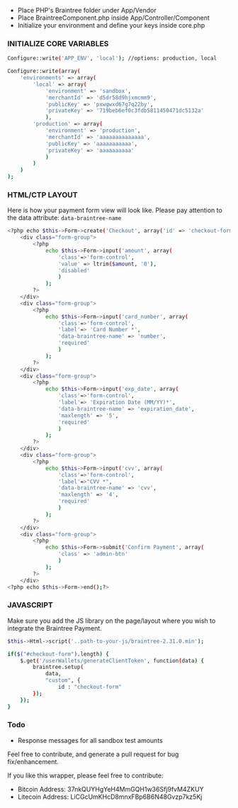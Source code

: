 - Place PHP's Braintree folder under App/Vendor
- Place BraintreeComponent.php inside App/Controller/Component
- Initialize your environment and define your keys inside core.php

### INITIALIZE CORE VARIABLES
```sh
Configure::write('APP_ENV', 'local'); //options: production, local

Configure::write(array(
	'environments' => array(
		'local' => array(
			'environment' => 'sandbox',
			'merchantId' => 'd5dr58d9hjxmcmm9',
			'publicKey' => 'pxwgwxd67g7q22by',
			'privateKey' => '719beb6ef0c3fdb5811450471dc5132a'
			),
		'production' => array(
			'environment' => 'production',
			'merchantId' => 'aaaaaaaaaaaaaa',
			'publicKey' => 'aaaaaaaaaaa',
			'privateKey' => 'aaaaaaaaaa'
			)
		)
	)
);
```

### HTML/CTP LAYOUT
Here is how your payment form view will look like. Please pay attention to the data attribute: ```data-braintree-name```
```sh
<?php echo $this->Form->create('Checkout', array('id' => 'checkout-form'));?>
  	<div class="form-group">
  		<?php
		  	echo $this->Form->input('amount', array(
		  		'class'=>'form-control',
		  		'value' => ltrim($amount, '0'),
		  		'disabled'
		  		)
		  	);
  		?>
  	</div>
  	<div class="form-group">
	  	<?php
		  	echo $this->Form->input('card_number', array(
		  		'class'=>'form-control',
		  		'label'=> 'Card Number *',
		  		'data-braintree-name' => 'number',
		  		'required'
		  		)
		  	);
	  	?>
  	</div>
  	<div class="form-group">
	  	<?php
		  	echo $this->Form->input('exp_date', array(
		  		'class'=>'form-control',
		  		'label'=> 'Expiration Date (MM/YY)*',
		  		'data-braintree-name' => 'expiration_date',
		  		'maxlength' => '5',
		  		'required'
		  		)
		  	);
	  	?>
  	</div>
  	<div class="form-group">
	  	<?php
		  	echo $this->Form->input('cvv', array(
		  		'class'=>'form-control',
		  		'label'=>"CVV *",
		  		'data-braintree-name' => 'cvv',
		  		'maxlength' => '4',
		  		'required'
		  		)
		  	);
	  	?>
  	</div>
  	<div class="form-group">
	  	<?php
		  	echo $this->Form->submit('Confirm Payment', array(
		  		'class' => 'admin-btn'
		  		)
		  	);
	  	?>
  	</div>
<?php echo $this->Form->end();?>
```
### JAVASCRIPT
Make sure you add the JS library on the page/layout where you wish to integrate the Braintree Payment.
```sh
$this->Html->script('..path-to-your-js/braintree-2.31.0.min');
```

```sh
if($("#checkout-form").length) {
	$.get('/userWallets/generateClientToken', function(data) {
		braintree.setup(
			data,
			"custom", {
				id : "checkout-form"
		});
	});
}

```

### Todo
- Response messages for all sandbox test amounts

Feel free to contribute, and generate a pull request for bug fix/enhancement.

If you like this wrapper, please feel free to contribute: 
- Bitcoin Address: 37nkQUYHgYeH4MmGQH1w36Sfj9fvM4ZKUY
- Litecoin Address: LiCGcUmKHcD8mnxFBp6B6N48Gvzp7kz5Kj 
